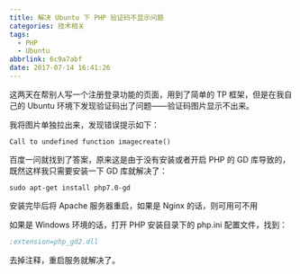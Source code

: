 ```yaml
---
title: 解决 Ubuntu 下 PHP 验证码不显示问题
categories: 技术相关
tags:
  - PHP
  - Ubuntu
abbrlink: 6c9a7abf
date: 2017-07-14 16:41:26
---
```

这两天在帮别人写一个注册登录功能的页面，用到了简单的 TP 框架，但是在我自己的 Ubuntu 环境下发现验证码出了问题——验证码图片显示不出来。

我将图片单独拉出来，发现错误提示如下：

```text
Call to undefined function imagecreate()
```

百度一问就找到了答案，原来这是由于没有安装或者开启 PHP 的 GD 库导致的，既然这样我只需要安装一下 GD 库就解决了：

```shell
sudo apt-get install php7.0-gd
```

安装完毕后将 Apache 服务器重启，如果是 Nginx 的话，则可用可不用

如果是 Windows 环境的话，打开 PHP 安装目录下的 php.ini 配置文件，找到：

```ini
;extension=php_gd2.dll
```

去掉注释，重启服务就解决了。
